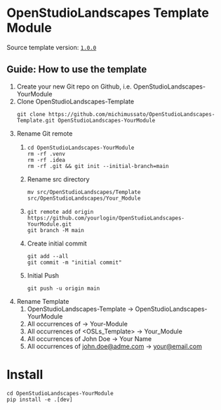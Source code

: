 # OpenStudioLandscapes Template Module

Source template version: [`1.0.0`](https://github.com/michimussato/OpenStudioLandscapes-Template/tree/1.0.0)

## Guide: How to use the template

1. Create your new Git repo on Github, 
   i.e. OpenStudioLandscapes-YourModule
2. Clone OpenStudioLandscapes-Template
   ```shell
   git clone https://github.com/michimussato/OpenStudioLandscapes-Template.git OpenStudioLandscapes-YourModule
   ```
3. Rename Git remote
   1. ```shell
      cd OpenStudioLandscapes-YourModule
      rm -rf .venv
      rm -rf .idea
      rm -rf .git && git init --initial-branch=main
      ```
   3. Rename src directory
      ```shell
      mv src/OpenStudioLandscapes/Template src/OpenStudioLandscapes/Your_Module
      ```
   2. ```shell
      git remote add origin https://github.com/yourlogin/OpenStudioLandscapes-YourModule.git
      git branch -M main
      ```
   3. Create initial commit
      ```shell
      git add --all
      git commit -m "initial commit"
      ```
   4. Initial Push
      ```shell
      git push -u origin main
      ```
4. Rename Template
   1. OpenStudioLandscapes-Template -> OpenStudioLandscapes-YourModule
   2. All occurrences of <OSLs-Template> -> Your-Module
   3. All occurrences of <OSLs_Template> -> Your_Module
   4. All occurrences of John Doe -> Your Name
   5. All occurrences of john.doe@adme.com -> your@email.com

# Install

```shell
cd OpenStudioLandscapes-YourModule
pip install -e .[dev]
```
